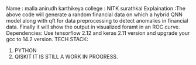 Name : malla anirudh karthikeya
college : NITK surathkal
Explaination :The above code will generate a random financial data on which a hybrid QNN model along with qft for data preprocessing to detect anomalies in financial data.
Finally it will show the output in visualized foramt in an ROC curve.
Dependencies: Use tensorflow 2.12 and keras 2.11 version and upgrade your gcc to 14.2 version.
TECH STACK:
1) PYTHON
2) QISKIT
IT IS STILL A WORK IN PROGRESS.

